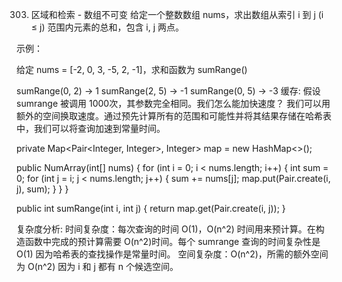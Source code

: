 303. 区域和检索 - 数组不可变
给定一个整数数组  nums，求出数组从索引 i 到 j  (i ≤ j) 范围内元素的总和，包含 i,  j 两点。

示例：

给定 nums = [-2, 0, 3, -5, 2, -1]，求和函数为 sumRange()

sumRange(0, 2) -> 1
sumRange(2, 5) -> -1
sumRange(0, 5) -> -3
缓存:
假设 sumrange 被调用 1000次，其参数完全相同。我们怎么能加快速度？
我们可以用额外的空间换取速度。通过预先计算所有的范围和可能性并将其结果存储在哈希表中，我们可以将查询加速到常量时间。

private Map<Pair<Integer, Integer>, Integer> map = new HashMap<>();

public NumArray(int[] nums) {
    for (int i = 0; i < nums.length; i++) {
        int sum = 0;
        for (int j = i; j < nums.length; j++) {
            sum += nums[j];
            map.put(Pair.create(i, j), sum);
        }
    }
}

public int sumRange(int i, int j) {
    return map.get(Pair.create(i, j));
}

复杂度分析:
时间复杂度：每次查询的时间 O(1)，O(n^2) 时间用来预计算。在构造函数中完成的预计算需要 O(n^2)时间。每个 sumrange 查询的时间复杂性是 O(1) 因为哈希表的查找操作是常量时间。
空间复杂度：O(n^2)，所需的额外空间为 O(n^2) 因为 i 和 j 都有 n 个候选空间。

